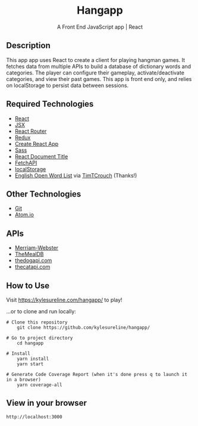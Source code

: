 <h1 align="center">Hangapp</h1>

<p align="center">A Front End JavaScript app | React</p>

## Description

This app app uses React to create a client for playing hangman games. It fetches data from multiple APIs to build a database of dictionary words and categories. The player can configure their gameplay, activate/deactivate categories, and view their past games. This app is front end only, and relies on localStorage to persist data between sessions.

## Required Technologies

* [React](https://reactjs.org)
* [JSX](https://reactjs.org/docs/introducing-jsx.html)
* [React Router](https://www.npmjs.com/package/react-router)
* [Redux](https://www.npmjs.com/package/react-redux)
* [Create React App](http://create-react-app.dev)
* [Sass](https://www.sass-lang.com)
* [React Document Title](https://www.npmjs.com/package/react-document-title)
* [FetchAPI](https://developer.mozilla.org/en-US/docs/Web/API/Fetch_API)
* [localStorage](https://developer.mozilla.org/en-US/docs/Web/API/Window/localStorage)
* [English Open Word List](http://dreamsteep.com/projects/the-english-open-word-list.html) via [TimTCrouch](https://github.com/TimTCrouch/WordList-JS) (Thanks!)

## Other Technologies

* [Git](https://git-scm.com)
* [Atom.io](https://atom.io)

## APIs

* [Merriam-Webster](https://www.dictionaryapi.com)
* [TheMealDB](https://themealdb.com/api.php)
* [thedogapi.com](https://thedogapi.com)
* [thecatapi.com](https://thecatapi.com)

## How to Use

Visit https://kylesureline.com/hangapp/ to play!

...or to clone and run locally:

```
# Clone this repository
    git clone https://github.com/kylesureline/hangapp/

# Go to project directory
    cd hangapp

# Install
    yarn install
    yarn start

# Generate Code Coverage Report (when it's done press q to launch it in a browser)
    yarn coverage-all
```

## View in your browser

```
http://localhost:3000
```

